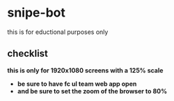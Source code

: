 # snipe-bot

this is for eductional purposes only

## checklist

<b>this is only for 1920x1080 screens with a 125% scale<b>

- be sure to have fc ul team web app open
- and be sure to set the zoom of the browser to 80% 
